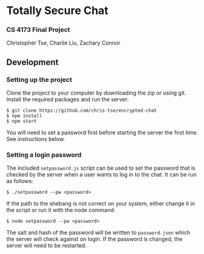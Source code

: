 # Totally Secure Chat

### CS 4173 Final Project
Christopher Tse, Charlie Liu, Zachary Connor

## Development

### Setting up the project

Clone the project to your computer by downloading the zip or using git. Install the required packages and run the server:  
```
$ git clone https://github.com/chris-tse/encrypted-chat
$ npm install
$ npm start
```

You will need to set a password first before starting the server the first time. See instructions below.

### Setting a login password

The included `setpassword.js` script can be used to set the password that is checked by the server when a user wants to log in to the chat. It can be run as follows:

```
$ ./setpassword --pw <password>
```
If the path to the shebang is not correct on your system, either change it in the script or run it with the node command:

```
$ node setpassword --pw <password>
```

The salt and hash of the password will be written to `password.json` which the server will check against on login. If the password is changed, the server will need to be restarted.